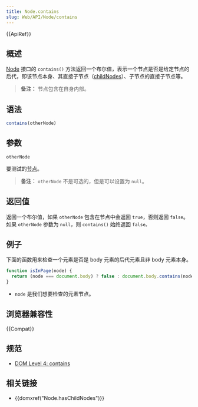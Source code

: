```yaml
---
title: Node.contains
slug: Web/API/Node/contains
---
```


{{ApiRef}}

## 概述

[Node](/zh-CN/docs/Web/API/Node) 接口的 `contains()` 方法返回一个布尔值，表示一个节点是否是给定节点的后代，即该节点本身、其直接子节点（[childNodes](/zh-CN/docs/Web/API/Node/childNodes)）、子节点的直接子节点等。

> **备注：** 节点包含在自身内部。

## 语法

```js
contains(otherNode)
```

## 参数

`otherNode`

要测试的[节点](/zh-CN/docs/Web/API/Node)。

> **备注：** `otherNode` 不是可选的，但是可以设置为 `null`。

## 返回值

返回一个布尔值，如果 `otherNode` 包含在节点中会返回 `true`，否则返回 `false`。如果 `otherNode` 参数为 `null`，则 `contains()` 始终返回 `false。`

## 例子

下面的函数用来检查一个元素是否是 body 元素的后代元素且非 body 元素本身。

```js
function isInPage(node) {
  return (node === document.body) ? false : document.body.contains(node);
}
```

- `node` 是我们想要检查的元素节点。

## 浏览器兼容性

{{Compat}}

## 规范

- [DOM Level 4: contains](http://www.w3.org/TR/domcore/#dom-node-contains)

## 相关链接

- {{domxref("Node.hasChildNodes")}}
